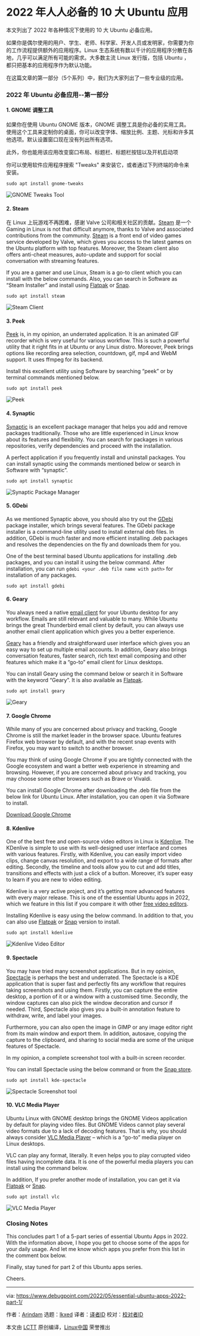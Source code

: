[#]: subject: "Top 10 Essential Ubuntu Apps For Everyone in 2022"
[#]: via: "https://www.debugpoint.com/2022/05/essential-ubuntu-apps-2022-part-1/"
[#]: author: "Arindam https://www.debugpoint.com/author/admin1/"
[#]: collector: "lkxed"
[#]: translator: "Donkey"
[#]: reviewer: " "
[#]: publisher: " "
[#]: url: " "


2022 年人人必备的 10 大 Ubuntu 应用
======
本文列出了 2022 年各种情况下使用的 10 大 Ubuntu 必备应用。

如果你是偶尔使用的用户、学生、老师、科学家、开发人员或发明家，你需要为你的工作流程提供额外的应用程序。Linux 生态系统有数以千计的应用程序分散在各地，几乎可以满足所有可能的需求。大多数主流 Linux 发行版，包括 Ubuntu ，都只把基本的应用程序作为默认功能。

在这篇文章的第一部分（5个系列）中，我们为大家列出了一些专业级的应用。

### 2022 年 Ubuntu 必备应用--第一部分

#### 1. GNOME 调整工具

如果你在使用 Ubuntu GNOME 版本，GNOME 调整工具是你必备的实用工具。使用这个工具来定制你的桌面，你可以改变字体、缩放比例、主题、光标和许多其他选项。默认设置窗口现在没有列出所有选项。

此外，你也能用该应用改变窗口布局、标题栏、标题栏按钮以及开机启动项


你可以使用软件应用程序搜索 "Tweaks" 来安装它，或者通过下列终端的命令来安装。

```
sudo apt install gnome-tweaks
```

![GNOME Tweaks Tool][2]

#### 2. Steam

在 Linux 上玩游戏不再困难，感谢 Valve 公司和相关社区的贡献。[Steam][3] 是一个
Gaming in Linux is not that difficult anymore, thanks to Valve and associated contributions from the community. [Steam][3] is a front end of video games service developed by Valve, which gives you access to the latest games on the Ubuntu platform with top features. Moreover, the Steam client also offers anti-cheat measures, auto-update and support for social conversation with streaming features.

If you are a gamer and use Linux, Steam is a go-to client which you can install with the below commands. Also, you can search in Software as “Steam Installer” and install using [Flatpak][4] or [Snap][5].

```
sudo apt install steam
```

![Steam Client][6]

#### 3. Peek

[Peek][7] is, in my opinion, an underrated application. It is an animated GIF recorder which is very useful for various workflow. This is such a powerful utility that it right fits in at Ubuntu or any Linux distro. Moreover, Peek brings options like recording area selection, countdown, gif, mp4 and WebM support. It uses ffmpeg for its backend.

Install this excellent utility using Software by searching “peek” or by terminal commands mentioned below.

```
sudo apt install peek
```

![Peek][8]

#### 4. Synaptic

[Synaptic][9] is an excellent package manager that helps you add and remove packages traditionally. Those who are little experienced in Linux know about its features and flexibility. You can search for packages in various repositories, verify dependencies and proceed with the installation.

A perfect application if you frequently install and uninstall packages. You can install synaptic using the commands mentioned below or search in Software with “synaptic”.

```
sudo apt install synaptic
```

![Synaptic Package Manager][10]

#### 5. GDebi

As we mentioned Synaptic above, you should also try out the [GDebi][11] package installer, which brings several features. The GDebi package installer is a command-line utility used to install external deb files. In addition, GDebi is much faster and more efficient installing .deb packages and resolves the dependencies on the fly and downloads them for you.

One of the best terminal based Ubuntu applications for installing .deb packages, and you can install it using the below command. After installation, you can run `gdebi <your .deb file name with path>` for installation of any packages.

```
sudo apt install gdebi
```

#### 6. Geary

You always need a native [email client][12] for your Ubuntu desktop for any workflow. Emails are still relevant and valuable to many. While Ubuntu brings the great Thunderbird email client by default, you can always use another email client application which gives you a better experience.

[Geary][13] has a friendly and straightforward user interface which gives you an easy way to set up multiple email accounts. In addition, Geary also brings conversation features, faster search, rich text email composing and other features which make it a “go-to” email client for Linux desktops.

You can install Geary using the command below or search it in Software with the keyword “Geary”. It is also available as [Flatpak][14].

```
sudo apt install geary
```

![Geary][15]

#### 7. Google Chrome

While many of you are concerned about privacy and tracking, Google Chrome is still the market leader in the browser space. Ubuntu features Firefox web browser by default, and with the recent snap events with Firefox, you may want to switch to another browser.

You may think of using Google Chrome if you are tightly connected with the Google ecosystem and want a better web experience in streaming and browsing. However, if you are concerned about privacy and tracking, you may choose some other browsers such as Brave or Vivaldi.

You can install Google Chrome after downloading the .deb file from the below link for Ubuntu Linux. After installation, you can open it via Software to install.

[Download Google Chrome][16]

#### 8. Kdenlive

One of the best free and open-source video editors in Linux is [Kdenlive][17]. The KDenlive is simple to use with its well-designed user interface and comes with various features. Firstly, with Kdenlive, you can easily import video clips, change canvas resolution, and export to a wide range of formats after editing. Secondly, the timeline and tools allow you to cut and add titles, transitions and effects with just a click of a button. Moreover, it’s super easy to learn if you are new to video editing.

Kdenlive is a very active project, and it’s getting more advanced features with every major release. This is one of the essential Ubuntu apps in 2022, which we feature in this list if you compare it with other [free video editors][18].

Installing Kdenlive is easy using the below command. In addition to that, you can also use [Flatpak][19] or [Snap][20] version to install.

```
sudo apt install kdenlive
```

![Kdenlive Video Editor][21]

#### 9. Spectacle

You may have tried many screenshot applications. But in my opinion, [Spectacle][22] is perhaps the best and underrated. The Spectacle is a KDE application that is super fast and perfectly fits any workflow that requires taking screenshots and using them. Firstly, you can capture the entire desktop, a portion of it or a window with a customised time. Secondly, the window captures can also pick the window decoration and cursor if needed. Third, Spectacle also gives you a built-in annotation feature to withdraw, write, and label your images.

Furthermore, you can also open the image in GIMP or any image editor right from its main window and export them. In addition, autosave, copying the capture to the clipboard, and sharing to social media are some of the unique features of Spectacle.

In my opinion, a complete screenshot tool with a built-in screen recorder.

You can install Spectacle using the below command or from the [Snap store][23].

```
sudo apt install kde-spectacle
```

![Spectacle Screenshot tool][24]

#### 10. VLC Media Player

Ubuntu Linux with GNOME desktop brings the GNOME Videos application by default for playing video files. But GNOME Videos cannot play several video formats due to a lack of decoding features. That is why, you should always consider [VLC Media Player][25] – which is a “go-to” media player on Linux desktops.

VLC can play any format, literally. It even helps you to play corrupted video files having incomplete data. It is one of the powerful media players you can install using the command below.

In addition, If you prefer another mode of installation, you can get it via [Flatpak][26] or [Snap][27].

```
sudo apt install vlc
```

![VLC Media Player][28]

### Closing Notes

This concludes part 1 of a 5-part series of essential Ubuntu Apps in 2022. With the information above, I hope you get to choose some of the apps for your daily usage. And let me know which apps you prefer from this list in the comment box below.

Finally, stay tuned for part 2 of this Ubuntu apps series.

Cheers.

--------------------------------------------------------------------------------

via: https://www.debugpoint.com/2022/05/essential-ubuntu-apps-2022-part-1/

作者：[Arindam][a]
选题：[lkxed][b]
译者：[译者ID](https://github.com/译者ID)
校对：[校对者ID](https://github.com/校对者ID)

本文由 [LCTT](https://github.com/LCTT/TranslateProject) 原创编译，[Linux中国](https://linux.cn/) 荣誉推出

[a]: https://www.debugpoint.com/author/admin1/
[b]: https://github.com/lkxed
[1]: https://gitlab.gnome.org/GNOME/gnome-tweaks
[2]: https://www.debugpoint.com/wp-content/uploads/2022/05/GNOME-Tweaks-Tool.jpg
[3]: https://store.steampowered.com/
[4]: https://flathub.org/apps/details/com.valvesoftware.Steam
[5]: https://snapcraft.io/steam
[6]: https://www.debugpoint.com/wp-content/uploads/2022/05/Steam-Client.jpg
[7]: https://github.com/phw/peek
[8]: https://www.debugpoint.com/wp-content/uploads/2022/05/Peek-in-action2.jpg
[9]: https://www.nongnu.org/synaptic/
[10]: https://www.debugpoint.com/wp-content/uploads/2022/05/Synaptic-Package-Manager.jpg
[11]: https://launchpad.net/gdebi
[12]: https://www.debugpoint.com/2019/06/best-email-client-linux-windows/
[13]: https://wiki.gnome.org/Apps/Geary
[14]: https://flathub.org/apps/details/org.gnome.Geary
[15]: https://www.debugpoint.com/wp-content/uploads/2019/06/Geary.png
[16]: https://www.google.com/chrome
[17]: https://kdenlive.org/
[18]: https://www.debugpoint.com/2019/09/best-free-video-editors-linux-ubuntu/
[19]: https://flathub.org/apps/details/org.kde.kdenlive
[20]: https://snapcraft.io/kdenlive
[21]: https://www.debugpoint.com/wp-content/uploads/2021/01/Kdenlive-Video-Editor.jpg
[22]: https://apps.kde.org/spectacle/
[23]: https://snapcraft.io/spectacle
[24]: https://www.debugpoint.com/wp-content/uploads/2022/05/Spectacle-Screenshot-tool.jpg
[25]: https://www.videolan.org/vlc
[26]: https://flathub.org/apps/details/org.videolan.VLC
[27]: https://snapcraft.io/vlc
[28]: https://www.debugpoint.com/wp-content/uploads/2022/05/VLC-Media-Player.jpg
